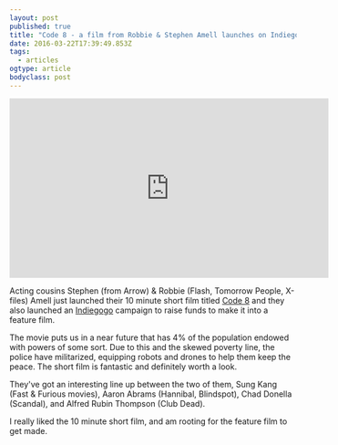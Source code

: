 ```yaml
---
layout: post 
published: true 
title: "Code 8 - a film from Robbie & Stephen Amell launches on Indiegogo" 
date: 2016-03-22T17:39:49.853Z 
tags:
  - articles
ogtype: article 
bodyclass: post 
---
```


<iframe width="560" height="315" src="https://www.youtube.com/embed/DqO90q0WZ0M" frameborder="0" allowfullscreen></iframe>

Acting cousins Stephen (from Arrow) & Robbie (Flash, Tomorrow People, X-files) Amell just launched their 10 minute short film titled [Code 8](http://code8.com) and they also launched an [Indiegogo](https://www.indiegogo.com/projects/code-8-a-film-from-robbie-stephen-amell#/) campaign to raise funds to make it into a feature film.

The movie puts us in a near future that has 4% of the population endowed with powers of some sort. Due to this and the skewed poverty line, the police have militarized, equipping robots and drones to help them keep the peace. The short film is fantastic and definitely worth a look.

They've got an interesting line up between the two of them, Sung Kang (Fast & Furious movies), Aaron Abrams (Hannibal, Blindspot), Chad Donella (Scandal), and Alfred Rubin Thompson (Club Dead).

I really liked the 10 minute short film, and am rooting for the feature film to get made.
